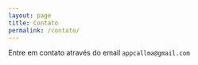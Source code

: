 ```yaml
---
layout: page
title: Contato
permalink: /contato/
---
```


Entre em contato através do email `appcallma@gmail.com`
